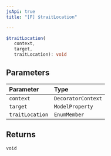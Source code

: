 ```yaml
---
jsApi: true
title: "[F] $traitLocation"

---
```

```ts
$traitLocation(
   context, 
   target, 
   traitLocation): void
```

## Parameters

| Parameter | Type |
| :------ | :------ |
| `context` | `DecoratorContext` |
| `target` | `ModelProperty` |
| `traitLocation` | `EnumMember` |

## Returns

`void`
